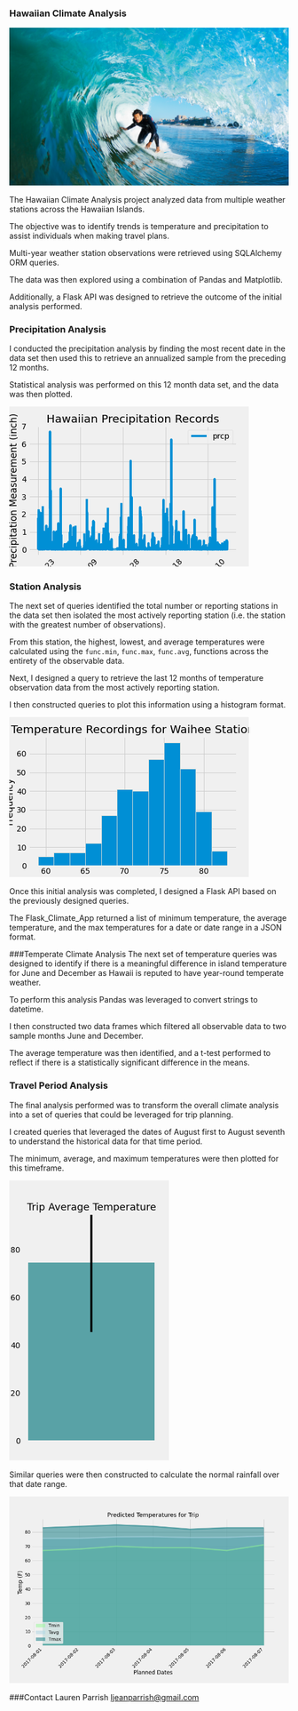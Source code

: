 
### Hawaiian Climate Analysis

![surfs-up.png](Images/surfs-up.png)


The Hawaiian Climate Analysis project analyzed data from multiple weather stations across the Hawaiian Islands.  

The objective was to identify trends is temperature and precipitation to assist individuals when making travel plans.  

Multi-year weather station observations were retrieved using SQLAlchemy ORM queries.  

The data was then explored using a combination of Pandas and Matplotlib.  

Additionally, a Flask API was designed to retrieve the outcome of the initial analysis performed.   


### Precipitation Analysis
I conducted the precipitation analysis by finding the most recent date in the data set then used this to retrieve an annualized sample from the preceding 12 months. 

Statistical analysis was performed on this 12 month data set, and the data was then plotted. 

![Hawaiian_Precipitation_Records.png](Images/Hawaiian_Precipitation_Records.png)


### Station Analysis
The next set of queries identified the total number or reporting stations in the data set then isolated the most actively reporting station (i.e. the station with the greatest number of observations).  

From this station, the highest, lowest, and average temperatures were calculated using the `func.min`, `func.max`, `func.avg`, functions across the entirety of the observable data. 

Next, I designed a query to retrieve the last 12 months of temperature observation data from the most actively reporting station.  

I then constructed queries to plot this information using a histogram format.  

![Station_Histogram.png](Images/Station_Histogram.png)


Once this initial analysis was completed, I designed a Flask API based on the previously designed queries.  

The Flask_Climate_App returned a list of minimum temperature, the average temperature, and the max temperatures for a date or date range in a JSON format. 



###Temperate Climate Analysis
The next set of temperature queries was designed to identify if there is a meaningful difference in island temperature for June and December as Hawaii is reputed to have year-round temperate weather.  

To perform this analysis Pandas was leveraged to convert strings to datetime.  

I then constructed two data frames which filtered all observable data to two sample months June and December.   

The average temperature was then identified, and a t-test performed to reflect if there is a statistically significant difference in the means. 




### Travel Period Analysis
The final analysis performed was to transform the overall climate analysis into a set of queries that could be leveraged for trip planning.  

I created queries that leveraged the dates of August first to August seventh to understand the historical data for that time period. 

The minimum, average, and maximum temperatures were then plotted for this timeframe.  

![Trip_Avg._Temp.png](Images/Trip_Avg._Temp.png)

Similar queries were then constructed to calculate the normal rainfall over that date range.  

![Predicted_Trip_Temps.png](Predicted_Trip_Temps.png)



###Contact
Lauren Parrish
ljeanparrish@gmail.com
